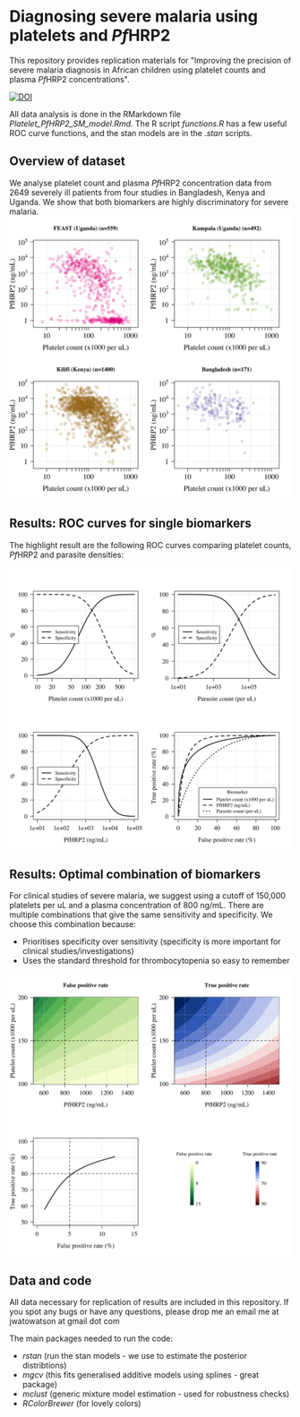 # Diagnosing severe malaria using platelets and *Pf*HRP2
 
This repository provides replication materials for "Improving the precision of severe malaria diagnosis in African children using platelet counts and plasma *Pf*HRP2 concentrations".

[![DOI](https://zenodo.org/badge/412716066.svg)](https://zenodo.org/badge/latestdoi/412716066)


All data analysis is done in the RMarkdown file *Platelet_PfHRP2_SM_model.Rmd*. The R script *functions.R* has a few useful ROC curve functions, and the stan models are in the *.stan* scripts.

## Overview of dataset

We analyse platelet count and plasma *Pf*HRP2 concentration data from 2649 severely ill patients from four studies in Bangladesh, Kenya and Uganda.
We show that both biomarkers are highly discriminatory for severe malaria. 
![](Platelet_PfHRP2_SM_model_files/figure-html/platelet_hrp2_data-1.png)


## Results: ROC curves for single biomarkers

The highlight result are the following ROC curves comparing platelet counts, *Pf*HRP2 and parasite densities:

![](Platelet_PfHRP2_SM_model_files/figure-html/roc_curves_mod2-1.png)


## Results: Optimal combination of biomarkers

For clinical studies of severe malaria, we suggest using a cutoff of 150,000 platelets per uL and a plasma concentration of 800 ng/mL. There are multiple combinations that give the same sensitivity and specificity. We choose this combination because:

* Prioritises specificity over sensitivity (specificity is more important for clinical studies/investigations)
* Uses the standard threshold for thrombocytopenia so easy to remember

![](Platelet_PfHRP2_SM_model_files/figure-html/optimal_combination-1.png)


## Data and code

All data necessary for replication of results are included in this repository.
If you spot any bugs or have any questions, please drop me an email me at jwatowatson at gmail dot com

The main packages needed to run the code:

* *rstan* (run the stan models - we use to estimate the posterior distribtions)
* *mgcv* (this fits generalised additive models using splines - great package)
* *mclust* (generic mixture model estimation - used for robustness checks)
* *RColorBrewer* (for lovely colors)


